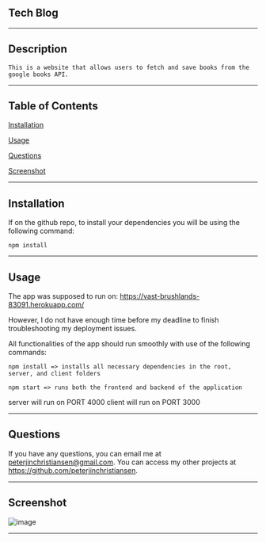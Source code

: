## Tech Blog

---
## Description

    This is a website that allows users to fetch and save books from the google books API.

---



## Table of Contents

[Installation](#installation)

[Usage](#usage)

[Questions](#questions)

[Screenshot](#screenshot)

---



## Installation

If on the github repo, to install your dependencies you will be using the following command:

    npm install

---




## Usage

The app was supposed to run on: https://vast-brushlands-83091.herokuapp.com/

However, I do not have enough time before my deadline to finish troubleshooting my deployment issues.

All functionalities of the app should run smoothly with use of the following commands:

    npm install => installs all necessary dependencies in the root, server, and client folders

    npm start => runs both the frontend and backend of the application

server will run on PORT 4000
client will run on PORT 3000

---



## Questions

If you have any questions, you can email me at peterjinchristiansen@gmail.com. You can access my other projects at https://github.com/peterjinchristiansen.


---


## Screenshot

![image](https://user-images.githubusercontent.com/82626937/140463474-2a592948-e65e-44e7-9afa-e3f7da7b0d64.png)


---